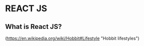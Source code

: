 # REACT JS

## What is React JS?

(https://en.wikipedia.org/wiki/Hobbit#Lifestyle "Hobbit lifestyles")